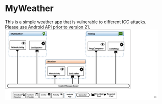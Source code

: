 # MyWeather
This is a simple weather app that is vulnerable to different ICC attacks. Please use Android API prior to version 21.
![Alt text](VulnerableAndroidSystem.png "The architecture of the vulnerable Android system")

